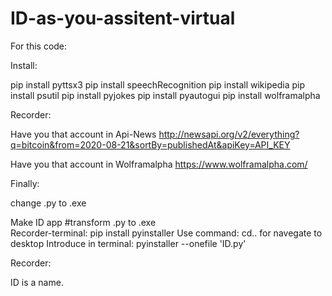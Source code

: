 # ID-as-you-assitent-virtual

For this code:

Install:


pip install pyttsx3
pip install speechRecognition
pip install wikipedia
pip install psutil
pip install pyjokes
pip install pyautogui
pip install wolframalpha

Recorder:

Have you that account in Api-News http://newsapi.org/v2/everything?q=bitcoin&from=2020-08-21&sortBy=publishedAt&apiKey=API_KEY

Have you that account in Wolframalpha https://www.wolframalpha.com/

Finally:

change .py to .exe

 Make ID app   #transform .py to .exe    
 Recorder-terminal: pip install pyinstaller
 Use command: cd..  for navegate to desktop
 Introduce in terminal: pyinstaller --onefile 'ID.py'
 
 Recorder: 
 
 ID is a name.



